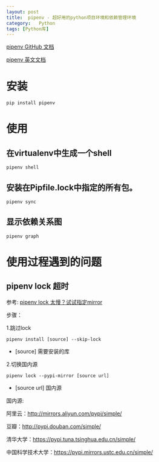 ```yaml
---
layout: post
title:  pipenv - 超好用的python项目环境和依赖管理环境
category: 	Python
tags: [Python库]
---
```

<a href="https://github.com/pypa/pipenv"> pipenv GitHub 文档</a>
 
<a href="https://pipenv.pypa.io/en/latest/#install-pipenv-today">pipenv 英文文档</a>
 
# 安装
 `pip install pipenv`
 
# 使用
## 在virtualenv中生成一个shell
`pipenv shell`

## 安装在Pipfile.lock中指定的所有包。
`pipenv sync`

## 显示依赖关系图
`pipenv graph`

# 使用过程遇到的问题
## <a name="6">pipenv lock 超时
参考: <a href="https://www.jianshu.com/p/d6882ceb8aa6"> pipenv lock 太慢？试试指定mirror</a>


步骤：

1.跳过lock

`pipenv install [source] --skip-lock`
* [source] 需要安装的库


2.切换国内源

`pipenv lock --pypi-mirror [source url]`

* [source url] 国内源

国内源:

阿里云：http://mirrors.aliyun.com/pypi/simple/

豆瓣：http://pypi.douban.com/simple/

清华大学：https://pypi.tuna.tsinghua.edu.cn/simple/

中国科学技术大学：https://pypi.mirrors.ustc.edu.cn/simple/

[jekyll]:      http://jekyllrb.com
[jekyll-gh]:   https://github.com/jekyll/jekyll
[jekyll-help]: https://github.com/jekyll/jekyll-help